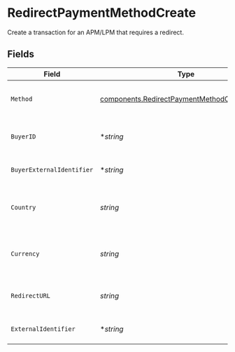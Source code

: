 # RedirectPaymentMethodCreate

Create a transaction for an APM/LPM that requires a redirect.


## Fields

| Field                                                                                                                   | Type                                                                                                                    | Required                                                                                                                | Description                                                                                                             | Example                                                                                                                 |
| ----------------------------------------------------------------------------------------------------------------------- | ----------------------------------------------------------------------------------------------------------------------- | ----------------------------------------------------------------------------------------------------------------------- | ----------------------------------------------------------------------------------------------------------------------- | ----------------------------------------------------------------------------------------------------------------------- |
| `Method`                                                                                                                | [components.RedirectPaymentMethodCreateMethod](../../models/components/redirectpaymentmethodcreatemethod.md)            | :heavy_check_mark:                                                                                                      | The method to use, this can be any of the methods that support redirect requests.                                       | paypal                                                                                                                  |
| `BuyerID`                                                                                                               | **string*                                                                                                               | :heavy_minus_sign:                                                                                                      | The `id` of a stored buyer to use Use this instead of the `buyer_external_identifier`.                                  | fe26475d-ec3e-4884-9553-f7356683f7f9                                                                                    |
| `BuyerExternalIdentifier`                                                                                               | **string*                                                                                                               | :heavy_minus_sign:                                                                                                      | The `external_identifier` of a stored buyer to use. Use this instead of the `buyer_id`.                                 | buyer-12345                                                                                                             |
| `Country`                                                                                                               | *string*                                                                                                                | :heavy_check_mark:                                                                                                      | The 2-letter ISO code of the country to use this payment method for. This is used to select the payment service to use. | DE                                                                                                                      |
| `Currency`                                                                                                              | *string*                                                                                                                | :heavy_check_mark:                                                                                                      | The ISO-4217 currency code to use this payment method for. This is used to select the payment service to use.           | EUR                                                                                                                     |
| `RedirectURL`                                                                                                           | *string*                                                                                                                | :heavy_check_mark:                                                                                                      | The redirect URL to redirect a buyer to after they have authorized the payment method.                                  |                                                                                                                         |
| `ExternalIdentifier`                                                                                                    | **string*                                                                                                               | :heavy_minus_sign:                                                                                                      | The merchant identifier for this payment method.                                                                        | payment-method-12345                                                                                                    |